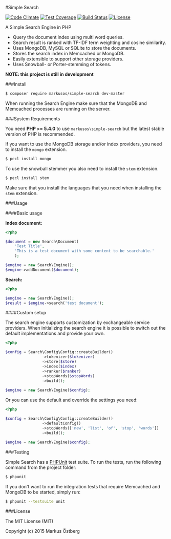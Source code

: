 #Simple Search

[![Code Climate](https://codeclimate.com/github/markusos/simple-search-php/badges/gpa.svg)](https://codeclimate.com/github/markusos/simple-search)
[![Test Coverage](https://codeclimate.com/github/markusos/simple-search-php/badges/coverage.svg)](https://codeclimate.com/github/markusos/simple-search)
[![Build Status](https://travis-ci.org/markusos/simple-search.svg?branch=master)](https://travis-ci.org/markusos/simple-search)
[![License](https://poser.pugx.org/markusos/simple-search/license.svg)](https://packagist.org/packages/markusos/simple-search)

A Simple Search Engine in PHP

- Query the document index using multi word queries.
- Search result is ranked with TF-IDF term weighting and cosine similarity.
- Uses MongoDB, MySQL or SQLite to store the documents.
- Stores the search index in Memcached or MongoDB. 
- Easily extensible to support other storage providers.
- Uses Snowball- or Porter-stemming of tokens.

**NOTE: this project is still in development**

###Install

``` bash
$ composer require markusos/simple-search dev-master
```

When running the Search Engine make sure that the MongoDB and Memcached processes are running on the server.

###System Requirements

You need **PHP >= 5.4.0** to use `markusos\simple-search` but the latest stable version of PHP is recommended.

If you want to use the MongoDB storage and/or index providers, you need to install the `mongo` extension.

``` bash
$ pecl install mongo
```

To use the snowball stemmer you also need to install the `stem` extension.

``` bash
$ pecl install stem
```

Make sure that you install the languages that you need when installing the `stem` extension.

###Usage

####Basic usage

**Index document:**

```php
<?php 

$document = new Search\Document(
    'Test Title',
    'This is a test document with some content to be searchable.'
    );

$engine = new Search\Engine();
$engine->addDocument($document);

```

**Search:**

```php
<?php 

$engine = new Search\Engine();
$result = $engine->search('test document');

```

####Custom setup

The search engine supports customization by exchangeable service providers. When initializing the search engine it is possible to switch out the default implementations and provide your own.

```php
<?php 

$config = Search\Config\Config::createBuilder()
                ->tokenizer($tokenizer)
                ->store($store)
                ->index($index)
                ->ranker($ranker)
                ->stopWords($stopWords)
                ->build();
                
$engine = new Search\Engine($config);

```

Or you can use the default and override the settings you need:

```php
<?php 

$config = Search\Config\Config::createBuilder()
                ->defaultConfig()
                ->stopWords(['new', 'list', 'of', 'stop', 'words'])
                ->build();
                
$engine = new Search\Engine($config);

```

###Testing

Simple Search has a [PHPUnit](https://phpunit.de/) test suite. To run the tests, run the following command from the project folder:

``` bash
$ phpunit
```

If you don't want to run the integration tests that require Memcached and MongoDB to be started, simply run: 

``` bash
$ phpunit --testsuite unit
```

###License

The MIT License (MIT)

Copyright (c) 2015 Markus Östberg
